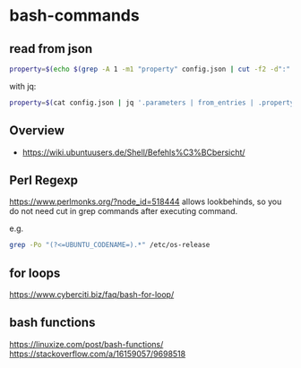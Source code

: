 # bash-commands

## read from json
```bash
property=$(echo $(grep -A 1 -m1 "property" config.json | cut -f2 -d":" | tail -1 | sed 's/[,"]//g'))
```

with jq:
```bash
property=$(cat config.json | jq '.parameters | from_entries | .property')
```

## Overview
- https://wiki.ubuntuusers.de/Shell/Befehls%C3%BCbersicht/

## Perl Regexp
https://www.perlmonks.org/?node_id=518444
allows lookbehinds, so you do not need cut in grep commands after executing command.

e.g.
```bash
grep -Po "(?<=UBUNTU_CODENAME=).*" /etc/os-release
```

## for loops
https://www.cyberciti.biz/faq/bash-for-loop/

## bash functions
https://linuxize.com/post/bash-functions/
https://stackoverflow.com/a/16159057/9698518

